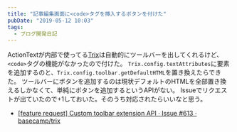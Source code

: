 ```yaml
---
title: "記事編集画面に<code>タグを挿入するボタンを付けた"
pubDate: "2019-05-12 10:03"
tags:
  - ブログ開発日記
---
```


ActionTextが内部で使ってる[Trix](https://trix-editor.org/)は自動的にツールバーを出してくれるけど、`<code>`タグの機能がなかったので付けた。
`Trix.config.textAttributes`に要素を追加するのと、`Trix.config.toolbar.getDefaultHTML`を置き換えたらできた。
ツールバーにボタンを追加するのは現状デフォルトのHTMLを全部置き換えるしかなくて、単純にボタンを追加するというAPIがない。
Issueでリクエストが出ていたので+1しておいた。そのうち対応されたらいいなと思う。

- [[feature request] Custom toolbar extension API · Issue #613 · basecamp/trix](https://github.com/basecamp/trix/issues/613)
